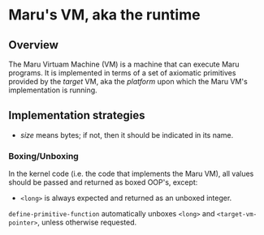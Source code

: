 # Maru's VM, aka the runtime

## Overview

The Maru Virtuam Machine (VM) is a machine that can execute Maru
programs. It is implemented in terms of a set of axiomatic primitives
provided by the *target* VM, aka the *platform* upon which the Maru
VM's implementation is running.

## Implementation strategies

 - *size* means bytes; if not, then it should be indicated in its name.

### Boxing/Unboxing

In the kernel code (i.e. the code that implements the Maru VM), all values
should be passed and returned as boxed OOP's, except:

 - `<long>` is always expected and returned as an unboxed
   integer.

`define-primitive-function` automatically unboxes `<long>` and
`<target-vm-pointer>`, unless otherwise requested.
